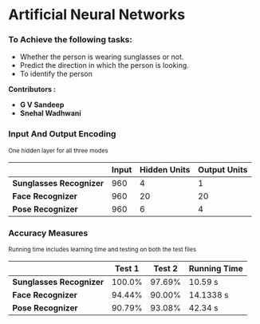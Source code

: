 <h1>Artificial Neural Networks</h1>
<h3>To Achieve the following tasks:</h3>
<ul>
	<li>Whether the person is wearing sunglasses or not.</li>
	<li>Predict the direction in which the person is looking.</li>
	<li>To identify the person</li>
</ul>

<b>Contributors : </b>
<ul>
<li><b>G V Sandeep</b></li>
<li><b>Snehal Wadhwani</b></li>
</ul>

<h3>Input And Output Encoding</h3>
<small> One hidden layer for all three modes</small>
<table>
	<thead>
		<tr>
			<th></th>
			<th>Input</th>
			<th>Hidden Units</th>
			<th>Output Units</th>
		</tr>
	</thead>
	<tbody>
		<tr>
			<td><b>Sunglasses Recognizer</b></td>
			<td>960</td>
			<td>4</td>
			<td>1</td>
		</tr>
		<tr>
			<td><b>Face Recognizer</b></td>
			<td>960</td>
			<td>20</td>
			<td>20</td>
		</tr>
		<tr>
			<td><b>Pose Recognizer</b></td>
			<td>960</td>
			<td>6</td>
			<td>4</td>
		</tr>
	</tbody>
</table>

<h3>Accuracy Measures </h3>
<small>Running time includes learning time and testing on both the test files</small>
<table>
	<thead>
		<tr>
			<th></th>
			<th>Test 1</th>
			<th>Test 2</th>
			<th>Running Time</th>
		</tr>
	</thead>
	<tbody>
		<tr>
			<td><b>Sunglasses Recognizer</b></td>
			<td>100.0%</td>
			<td>97.69%</td>
			<td>10.59 s</td>
		</tr>
		<tr>
			<td><b>Face Recognizer</b></td>
			<td>94.44%</td>
			<td>90.00%</td>
			<td>14.1338 s</td>
		</tr>
		<tr>
			<td><b>Pose Recognizer</b></td>
			<td>90.79%</td>
			<td>93.08%</td>
			<td>42.34 s</td>
		</tr>
	</tbody>
</table>